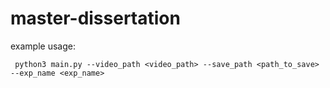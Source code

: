 # master-dissertation

example usage:

     python3 main.py --video_path <video_path> --save_path <path_to_save> --exp_name <exp_name>

    